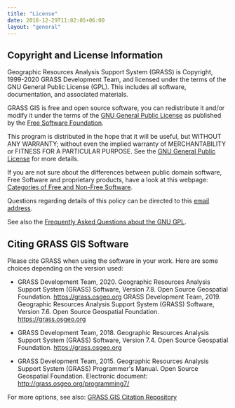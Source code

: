 ```yaml
---
title: "License"
date: 2018-12-29T11:02:05+06:00
layout: "general"
---
```


## Copyright and License Information

Geographic Resources Analysis Support System (GRASS) is Copyright, 1999-2020 GRASS Development Team, and licensed under the terms of the GNU General Public License (GPL). This includes all software, documentation, and associated materials.

GRASS GIS is free and open source software, you can redistribute it and/or modify it under the terms of the [GNU General Public License](http://www.gnu.org/licenses/sgpl-3.0.html) as published by the [Free Software Foundation](https://www.fsf.org/).

This program is distributed in the hope that it will be useful, but WITHOUT ANY WARRANTY; without even the implied warranty of MERCHANTABILITY or FITNESS FOR A PARTICULAR PURPOSE. See the [GNU General Public License](http://www.gnu.org/licenses/gpl-3.0.html) for more details.

If you are not sure about the differences between public domain software, Free Software and proprietary products, have a look at this webpage: [Categories of Free and Non-Free Software](http://www.gnu.org/philosophy/categories.html).

Questions regarding details of this policy can be directed to this [email address](grass-web@lists.osgeo.org).

See also the [Frequently Asked Questions about the GNU GPL](http://www.gnu.org/licenses/gpl-faq.html).

## Citing GRASS GIS Software
Please cite GRASS when using the software in your work. Here are some choices depending on the version used: 
- GRASS Development Team, 2020. Geographic Resources Analysis Support System (GRASS) Software, Version 7.8. Open Source Geospatial 
Foundation. https://grass.osgeo.org
 GRASS Development Team, 2019. Geographic Resources Analysis Support System (GRASS) Software, Version 7.6. Open Source Geospatial 
Foundation. https://grass.osgeo.org
- GRASS Development Team, 2018. Geographic Resources Analysis Support System (GRASS) Software, Version 7.4. Open Source Geospatial 
Foundation. https://grass.osgeo.org




- GRASS Development Team, 2015. Geographic Resources Analysis Support System (GRASS) Programmer's Manual. Open Source Geospatial Foundation. Electronic document: http://grass.osgeo.org/programming7/

For more options, see also: [GRASS GIS Citation Repository](https://grasswiki.osgeo.org/wiki/GRASS_Citation_Repository)
